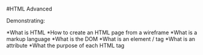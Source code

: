 #HTML Advanced

Demonstrating:

*What is HTML
*How to create an HTML page from a wireframe
*What is a markup language
*What is the DOM
*What is an element / tag
*What is an attribute
*What the purpose of each HTML tag
